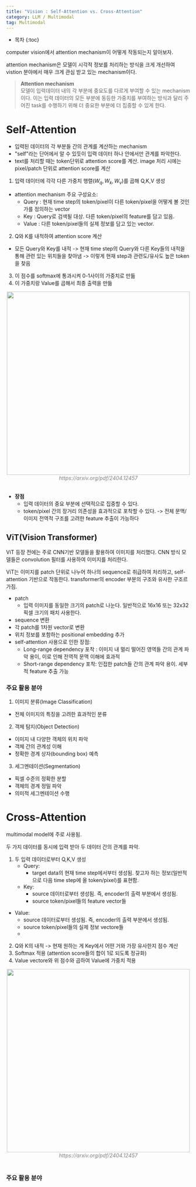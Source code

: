 ```yaml
---
title: "Vision : Self-Attention vs. Cross-Attention"
category: LLM / Multimodal
tag: Multimodal
---
```








* 목차
{:toc}









computer vision에서 attention mechanism이 어떻게 작동되는지 알아보자.

attention mechanism은 모델이 시각적 정보를 처리하는 방식을 크게 개선하여 vistion 분야에서 매우 크게 관심 받고 있는 mechanism이다.

> **Attention mechanism** <br>
> 모델이 입력데이터 내의 각 부분에 중요도를 다르게 부여할 수 있는 mechanism이다. 이는 입력 데이터의 모든 부분에 동등한 가중치를 부여하는 방식과 달리 주어진 task를 수행하기 위해 더 중요한 부분에 더 집중할 수 있게 한다.


# Self-Attention

- 입력된 데이터의 각 부분들 간의 관계를 계산하는 mechanism
- "self"라는 단어에서 알 수 있듯이 입력 데이터 하나 안에서만 관계를 파악한다.
- text를 처리할 때는 token단위로 attention score를 계산. image 처리 시에는 pixel/patch 단위로 attention score를 계산

1. 입력 데이터에 각각 다른 가중치 행렬($W_q, W_k, W_v$)를 곱해 Q,K,V 생성
  - attention mechanism 주요 구성요소:
    - Query : 현재 time step의 token/pixel이 다른 token/pixel을 어떻게 볼 것인가를 정의하는 vector 
    - Key : Query로 검색될 대상. 다른 token/pixel의 feature를 담고 있음.
    - Value : 다른 token/pixel들의 실제 정보를 담고 있는 vector.
2. Q와 K를 내적하여 attention score 계산
  - 모든 Query와 Key를 내적 -> 현재 time step의 Query와 다른 Key들의 내적을 통해 관련 있는 위치들을 찾아냄 -> 이렇게 현재 step과 관련도/유사도 높은 token을 찾음
3. 이 점수를 softmax에 통과시켜 0-1사이의 가중치로 만듦
4. 이 가중치랑 Value를 곱해서 최종 출력을 만듦 

<center><img width="500" src="https://github.com/user-attachments/assets/a056c951-1beb-4ac8-adb8-1e474499ec11"></center>
<center><em style="color:gray;">https://arxiv.org/pdf/2404.12457</em></center><br>

- **장점**
  - 입력 데이터의 중요 부분에 선택적으로 집중할 수 있다.
  - token/pixel 간의 장거리 의존성을 효과적으로 포착할 수 있다. -> 전체 문맥/이미지 전역적 구조를 고려한 feature 추출이 가능하다

## ViT(Vision Transformer)

ViT 등장 전에는 주로 CNN기반 모델들을 활용하여 이미지를 처리했다. CNN 방식 모델들은 convolution 필터를 사용하여 이미지를 처리한다.

ViT는 이미지를 patch 단위로 나누어 하나의 sequence로 취급하여 처리하고, self-attention 기반으로 작동한다. transformer의 encoder 부분의 구조와 유사한 구조르 가짐. 

- patch
  - 입력 이미지를 동일한 크기의 patch로 나눈다. 일반적으로 16x16 또는 32x32 픽셀 크기의 패치 사용한다.
-  sequence 변환
  - 각 patch를 1차원 vector로 변환
  - 위치 정보를 포함하는 positional embedding 추가
- self-attention 사용으로 인한 장점:
  - Long-range dependency 포착 : 이미지 내 멀리 떨어진 영역들 간의 관계 파악 용이, 이로 인해 전역적 문맥 이해에 효과적
  - Short-range dependency 포착: 인접한 patch들 간의 관계 파악 용이. 세부적 feature 추출 가능

### 주요 활용 분야

1. 이미지 분류(Image Classification)

  - 전체 이미지의 특징을 고려한 효과적인 분류

2. 객체 탐지(Object Detection)

  - 이미지 내 다양한 객체의 위치 파악
  - 객체 간의 관계성 이해
  - 정확한 경계 상자(bounding box) 예측

3. 세그멘테이션(Segmentation)

  - 픽셀 수준의 정확한 분할
  - 객체의 경계 정밀 파악
  - 의미적 세그멘테이션 수행


# Cross-Attention

multimodal model에 주로 사용됨. 

두 가지 데이터를 동시에 입력 받아 두 데이터 간의 관계를 파악.

1. 두 입력 데이터로부터 Q,K,V 생성
   - Query:
     - target data의 현재 time step에서부터 생성됨. 찾고자 하는 정보(일반적으로 다음 time step에 올 token/pixel)를 표현함. 
   - Key:
     - source 데이터로부터 생성됨. 즉, encoder의 출력 부분에서 생성됨.
     - source token/pixel들의 feature vector들
  - Value:
    -  source 데이터로부터 생성됨. 즉, encoder의 출력 부분에서 생성됨.
    -  source token/pixel들의 실제 정보 vectore들
    - 
2. Q와 K의 내적 -> 현재 원하는 게 Key에서 어떤 거와 가장 유사한지 점수 계산
3. Softmax 적용 (attention score들의 합이 1로 되도록 정규화)
4. Value vectore와 위 점수와 곱하여 Value에 가중치 적용 

<center><img width="500" src="https://github.com/user-attachments/assets/64b17909-b624-4f1c-951d-6fb80cae3f96"></center>
<center><em style="color:gray;">https://arxiv.org/pdf/2404.12457</em></center><br>

### 주요 활용 분야

